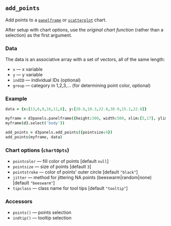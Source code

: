 ## `add_points`

Add points to a [`panelframe`](panelframe.md) or
[`scatterplot`](scatterplot.md) chart.

After setup with chart options, use the *original chart function* (rather than a
selection) as the first argument.

### Data

The data is an associative array with a set of vectors, all of the same length:
- `x` &mdash; x variable
- `y` &mdash; y variable
- `indID` &mdash; individual IDs (optional)
- `group` &mdash; category in 1,2,3,... (for determining point color, optional)

### Example

```coffeescript
data = {x:[13,6,9,16,11,8], y:[28.6,10.3,22.8,30.9,15.1,22.8]}

myframe = d3panels.panelframe({height:300, width:500, xlim:[5,17], ylim:[8.3,32.9]})
myframe(d3.select('body'))

add_points = d3panels.add_points({pointsize:4})
add_points(myframe, data)
```

### Chart options (`chartOpts`)

- `pointcolor` &mdash; fill color of points \[default `null`\]
- `pointsize` &mdash; size of points \[default `3`\]
- `pointstroke` &mdash; color of points' outer circle \[default `"black"`\]
- `jitter` &mdash; method for jittering NA points (beeswarm|random|none) \[default `"beeswarm"`\]
- `tipclass` &mdash; class name for tool tips \[default `"tooltip"`\]


### Accessors

- `points()` &mdash; points selection
- `indtip()` &mdash; tooltip selection

